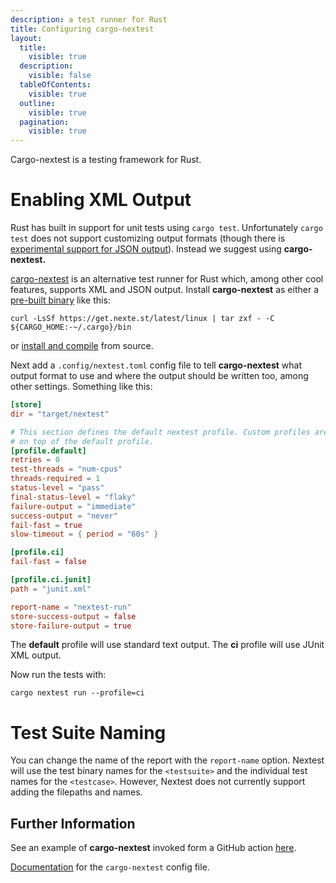 ```yaml
---
description: a test runner for Rust
title: Configuring cargo-nextest
layout:
  title:
    visible: true
  description:
    visible: false
  tableOfContents:
    visible: true
  outline:
    visible: true
  pagination:
    visible: true
---
```


Cargo-nextest is a testing framework for Rust.

# Enabling XML Output
Rust has built in support for unit tests using `cargo test`.  Unfortunately `cargo test` does not support customizing output formats (though there is [experimental support for JSON output](https://doc.rust-lang.org/beta/test/enum.OutputFormat.html)). Instead we suggest using **cargo-nextest.**

[cargo-nextest](https://nexte.st/) is an alternative test runner for Rust which, among other cool features, supports XML and JSON output. Install **cargo-nextest** as either a [pre-built binary](https://nexte.st/book/installation) like this:

```shell
curl -LsSf https://get.nexte.st/latest/linux | tar zxf - -C ${CARGO_HOME:-~/.cargo}/bin
```
or [install and compile](https://nexte.st/book/installing-from-source) from source.



Next add a `.config/nextest.toml`  config file to tell **cargo-nextest** what output format to use and where the output should be written too, among other settings. Something like this:

```toml
[store]
dir = "target/nextest"

# This section defines the default nextest profile. Custom profiles are layered
# on top of the default profile.
[profile.default]
retries = 0
test-threads = "num-cpus"
threads-required = 1
status-level = "pass"
final-status-level = "flaky"
failure-output = "immediate"
success-output = "never"
fail-fast = true
slow-timeout = { period = "60s" }

[profile.ci]
fail-fast = false

[profile.ci.junit]
path = "junit.xml"

report-name = "nextest-run"
store-success-output = false
store-failure-output = true
```
The **default** profile will use standard text output. The **ci** profile will use JUnit XML output.

Now run the tests with: 

```undefined
cargo nextest run --profile=ci
```


# Test Suite Naming

You can change the name of the report with the `report-name` option.  Nextest will use the test binary names for the `<testsuite>` and the individual test names for the `<testcase>`. However, Nextest does not currently support adding the filepaths and names.



## Further Information
See an example of **cargo-nextest** invoked form a GitHub action [here](https://github.com/trunk-io/flake-factory/blob/main/.github/workflows/rust-tests.yaml).

[Documentation](https://nexte.st/book/configuration) for the `cargo-nextest` config file.


